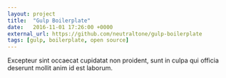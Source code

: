 ```yaml
---
layout: project
title:  "Gulp Boilerplate"
date:   2016-11-01 17:26:00 +0000
external_url: https://github.com/neutraltone/gulp-boilerplate
tags: [gulp, boilerplate, open source]
---
```

 
Excepteur sint occaecat cupidatat non proident, sunt in culpa qui officia deserunt mollit anim id est laborum.